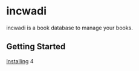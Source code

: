 # incwadi

incwadi is a book database to manage your books.

## Getting Started

[Installing](https://github.com/incwadi-warehouse/docu)
4
